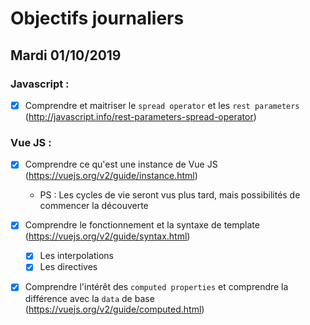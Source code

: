 # Objectifs journaliers

## Mardi 01/10/2019

### Javascript :

  * [x] Comprendre et maitriser le `spread operator` et les `rest parameters`
    (http://javascript.info/rest-parameters-spread-operator)

### Vue JS : 

  * [x] Comprendre ce qu'est une instance de Vue JS (https://vuejs.org/v2/guide/instance.html)
    * PS : Les cycles de vie seront vus plus tard, mais possibilités de commencer la découverte

  * [x] Comprendre le fonctionnement et la syntaxe de template (https://vuejs.org/v2/guide/syntax.html)
    * [x] Les interpolations
    * [x] Les directives

  * [x] Comprendre l'intérêt des `computed properties` et comprendre la
      différence avec la `data` de base
      (https://vuejs.org/v2/guide/computed.html)